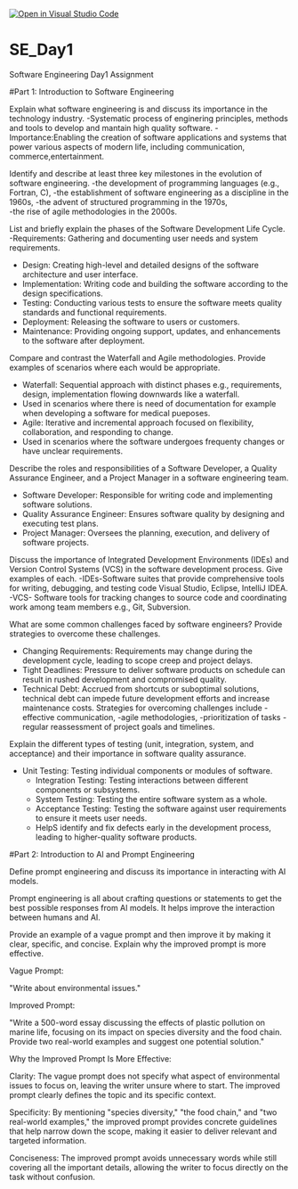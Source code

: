 [![Open in Visual Studio Code](https://classroom.github.com/assets/open-in-vscode-2e0aaae1b6195c2367325f4f02e2d04e9abb55f0b24a779b69b11b9e10269abc.svg)](https://classroom.github.com/online_ide?assignment_repo_id=15568981&assignment_repo_type=AssignmentRepo)
# SE_Day1
Software Engineering Day1 Assignment

#Part 1: Introduction to Software Engineering

Explain what software engineering is and discuss its importance in the technology industry.
-Systematic process of enginering principles, methods and tools to develop and mantain high quality software.
-Importance:Enabling the creation of software applications and systems that power various aspects of modern life, including communication, commerce,entertainment.

 Identify and describe at least three key milestones in the evolution of software engineering.
-the development of programming languages (e.g., Fortran, C),
-the establishment of software engineering as a discipline in the 1960s, 
-the advent of structured programming in the 1970s,  
-the rise of agile methodologies in the 2000s.


List and briefly explain the phases of the Software Development Life Cycle.
   -Requirements: Gathering and documenting user needs and system requirements.
  - Design: Creating high-level and detailed designs of the software architecture and user interface.
  - Implementation: Writing code and building the software according to the design specifications.
  - Testing: Conducting various tests to ensure the software meets quality standards and functional requirements.
  - Deployment: Releasing the software to users or customers.
  - Maintenance: Providing ongoing support, updates, and enhancements to the software after deployment.


Compare and contrast the Waterfall and Agile methodologies. Provide examples of scenarios where each would be appropriate.
- Waterfall: Sequential approach with distinct phases e.g., requirements, design, implementation flowing downwards like a waterfall.
- Used in scenarios where there is need of documentation for example when developing a software for medical pueposes.
 - Agile: Iterative and incremental approach focused on flexibility, collaboration, and responding to change.
 - Used in scenarios where the software undergoes frequenty changes or have unclear  requirements.


Describe the roles and responsibilities of a Software Developer, a Quality Assurance Engineer, and a Project Manager in a software engineering team.
 - Software Developer: Responsible for writing code and implementing software solutions.
  - Quality Assurance Engineer: Ensures software quality by designing and executing test plans.
  - Project Manager: Oversees the planning, execution, and delivery of software projects.
 

Discuss the importance of Integrated Development Environments (IDEs) and Version Control Systems (VCS) in the software development process. Give examples of each.
-IDEs-Software suites that provide comprehensive tools for writing, debugging, and testing code Visual Studio, Eclipse, IntelliJ IDEA.
-VCS- Software tools for tracking changes to source code and coordinating work among team members e.g., Git, Subversion.



What are some common challenges faced by software engineers? Provide strategies to overcome these challenges.
  - Changing Requirements: Requirements may change during the development cycle, leading to scope creep and project delays.
  - Tight Deadlines: Pressure to deliver software products on schedule can result in rushed development and compromised quality.
  - Technical Debt: Accrued from shortcuts or suboptimal solutions, technical debt can impede future development efforts and increase maintenance costs.
Strategies for overcoming challenges include
-effective communication,
-agile methodologies,
-prioritization of tasks
-regular reassessment of project goals and timelines.



Explain the different types of testing (unit, integration, system, and acceptance) and their importance in software quality assurance.
- Unit Testing: Testing individual components or modules of software.
  - Integration Testing: Testing interactions between different components or subsystems.
  - System Testing: Testing the entire software system as a whole.
  - Acceptance Testing: Testing the software against user requirements to ensure it meets user needs.
  -  HelpS identify and fix defects early in the development process, leading to higher-quality software products.




#Part 2: Introduction to AI and Prompt Engineering


Define prompt engineering and discuss its importance in interacting with AI models.

Prompt engineering is all about crafting questions or statements to get the best possible responses from AI models. 
It helps improve the interaction between humans and AI.





Provide an example of a vague prompt and then improve it by making it clear, specific, and concise. Explain why the improved prompt is more effective.

Vague Prompt:

"Write about environmental issues."

Improved Prompt:

"Write a 500-word essay discussing the effects of plastic pollution on marine life, focusing on its impact on species diversity and the food chain. Provide two real-world examples and suggest one potential solution."

Why the Improved Prompt Is More Effective:

Clarity: The vague prompt does not specify what aspect of environmental issues to focus on, leaving the writer unsure where to start. The improved prompt clearly defines the topic  and its specific context.

Specificity: By mentioning "species diversity," "the food chain," and "two real-world examples," the improved prompt provides concrete guidelines that help narrow down the scope, making it easier to deliver relevant and targeted information.

Conciseness: The improved prompt avoids unnecessary words while still covering all the important details, allowing the writer to focus directly on the task without confusion.
